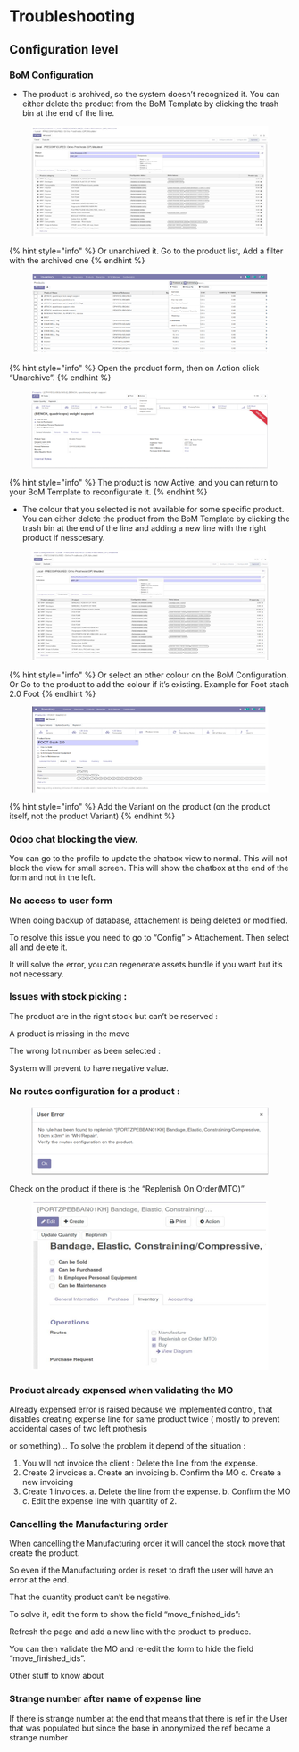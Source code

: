 # Troubleshooting

## Configuration level

### BoM Configuration

* The product is archived, so the system doesn’t recognized it. You can either delete the product from the BoM Template by clicking the trash bin at the end of the line.

<figure><img src="../../../.gitbook/assets/image (214).png" alt=""><figcaption></figcaption></figure>

{% hint style="info" %}
Or unarchived it. Go to the product list, Add a filter with the archived one
{% endhint %}

<figure><img src="../../../.gitbook/assets/image (215).png" alt=""><figcaption></figcaption></figure>

{% hint style="info" %}
Open the product form, then on Action click “Unarchive”.
{% endhint %}

<figure><img src="../../../.gitbook/assets/image (216).png" alt=""><figcaption></figcaption></figure>

{% hint style="info" %}
The product is now Active, and you can return to your BoM Template to reconfigurate it.
{% endhint %}

* The colour that you selected is not available for some specific product. You can either delete the product from the BoM Template by clicking the trash bin at the end of the line and adding a new line with the right product if nesscesary.

<figure><img src="../../../.gitbook/assets/image (217).png" alt=""><figcaption></figcaption></figure>

{% hint style="info" %}
Or select an other colour on the BoM Configuration. Or Go to the product to add the colour if it’s existing. Example for Foot stach 2.0 Foot
{% endhint %}

<figure><img src="../../../.gitbook/assets/image (218).png" alt=""><figcaption></figcaption></figure>



{% hint style="info" %}
Add the Variant on the product (on the product itself, not the product Variant)
{% endhint %}

### Odoo chat blocking the view.

You can go to the profile to update the chatbox view to normal. This will not block the view for small screen. This will show the chatbox at the end of the form and not in the left.

### No access to user form

When doing backup of database, attachement is being deleted or modified.

To resolve this issue you need to go to “Config” > Attachement. Then select all and delete it.

It will solve the error, you can regenerate assets bundle if you want but it’s not necessary.

### Issues with stock picking :

The product are in the right stock but can’t be reserved :

A product is missing in the move

The wrong lot number as been selected :

System will prevent to have negative value.

### No routes configuration for a product :

<figure><img src="../../../.gitbook/assets/image (219).png" alt=""><figcaption></figcaption></figure>

Check on the product if there is the “Replenish On Order(MTO)”

<figure><img src="../../../.gitbook/assets/image (220).png" alt=""><figcaption></figcaption></figure>

### Product already expensed when validating the MO

Already expensed error is raised because we implemented control, that disables creating expense line for same product twice ( mostly to prevent accidental cases of two left prothesis

or something)... To solve the problem it depend of the situation :

1. You will not invoice the client : Delete the line from the expense.
2. Create 2 invoices a. Create an invoicing b. Confirm the MO c. Create a new invoicing
3. Create 1 invoices. a. Delete the line from the expense. b. Confirm the MO c. Edit the expense line with quantity of 2.

### Cancelling the Manufacturing order

When cancelling the Manufacturing order it will cancel the stock move that create the product.

So even if the Manufacturing order is reset to draft the user will have an error at the end.

That the quantity product can’t be negative.

To solve it, edit the form to show the field “move\_finished\_ids”:

Refresh the page and add a new line with the product to produce.

You can then validate the MO and re-edit the form to hide the field “move\_finished\_ids”.

Other stuff to know about

### Strange number after name of expense line

If there is strange number at the end that means that there is ref in the User that was populated but since the base in anonymized the ref became a strange number
